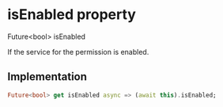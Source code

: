 


# isEnabled property









Future&lt;bool> isEnabled
  




<p>If the service for the permission is enabled.</p>



## Implementation

```dart
Future<bool> get isEnabled async => (await this).isEnabled;
```








